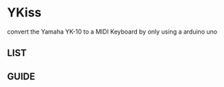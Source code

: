 # YKiss
convert the Yamaha YK-10 to a MIDI Keyboard by only using a arduino uno

## LIST 

## GUIDE

